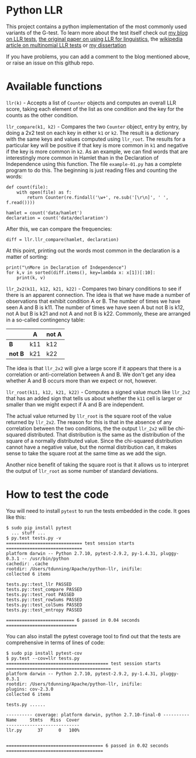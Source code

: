 # Python LLR

This project contains a python implementation of the most
commonly used variants of the G-test. To learn more about the test
itself check out
[my blog on LLR tests](http://tdunning.blogspot.com/2008/03/surprise-and-coincidence.html),
[the original paper on using LLR for linguistics](http://aclweb.org/anthology/J93-1003),
the
[wikipedia article on multinomial LLR tests](https://en.wikipedia.org/wiki/G-test)
or [my dissertation](http://arxiv.org/abs/1207.1847)

If you have problems, you can add a comment to the blog mentioned
above, or raise an issue on this github repo.

# Available functions

`llr(k)` - Accepts a list of `Counter` objects and computes an overall
LLR score, taking each element of the list as one condition and the
key for the counts as the other condition.

`llr_compare(k1, k2)` - Compares the two `Counter` object, entry by
entry, by doing a 2x2 test on each key in either `k1` or `k2`. The
result is a dictionary with the same keys and values computed using
`llr_root`. The results for a particular key will be positive if that key
is more common in `k1` and negative if the key is more common in
`k2`. As an example, we can find words that are interestingly more
common in Hamlet than in the Declaration of Independence using this
function. The file `example-01.py` has a complete program to do
this. The beginning is just reading files and counting the words:

    def count(file):
        with open(file) as f:
            return Counter(re.findall('\w+', re.sub('[\r\n]', ' ', f.read())))
    
    hamlet = count('data/hamlet')
    declaration = count('data/declaration') 
    
After this, we can compare the frequencies:

    diff = llr.llr_compare(hamlet, declaration)

At this point, printing out the words most common in the declaration
is a matter of sorting:

    print("\nMore in Declaration of Independence")
    for k,v in sorted(diff.items(), key=lambda x: x[1])[:10]:
        print(k, v)
    

`llr_2x2(k11, k12, k21, k22)` - Compares two binary conditions to see
if there is an apparent connection. The idea is that we have made a
number of observations that exhibit condition A or B. The number of
times we have seen A and B is k11. The number of times we have seen A
but not B is k12, not A but B is k21 and not A and not B is
k22. Commonly, these are arranged in a so-called contingency table:

|               | A    | not A |
| ------------- | ---- | ----- | 
| **B**         | k11  | k12   |
| **not** **B** | k21  | k22   |

The idea is that `llr_2x2` will give a large score if it appears that
there is a correlation or anti-correlation between A and B. We don't
get any idea whether A and B occurs more than we expect or not, however.

`llr_root(k11, k12, k21, k22)` - Computes a signed value much like
`llr_2x2` that has an added sign that tells us about whether the `k11`
cell is larger or smaller than we might expect if A and B are
independent.

The actual value returned by `llr_root` is the square root of the
value returned by `llr_2x2`. The reason for this is that in the
absence of any correlation between the two conditions, the
the output `llr_2x2` will be chi-squared distributed. That
distribution is the same as the distribution of the square of a
normally distributed value. Since the chi-squared distribution cannot
have a negative value, but the normal distribution can, it makes sense
to take the square root at the same time as we add the sign.

Another nice benefit of taking the square root is that it allows us to
interpret the output of `llr_root` as some number of standard deviations.

# How to test the code

You will need to install `pytest` to run the tests embedded in the
code. It goes like this:

    $ sudo pip install pytest
      ... stuff ...
    $ py.test tests.py -v
    ============================= test session starts =============================
    platform darwin -- Python 2.7.10, pytest-2.9.2, py-1.4.31, pluggy-0.3.1 -- /usr/bin/python
    cachedir: .cache
    rootdir: /Users/tdunning/Apache/python-llr, inifile: 
    collected 6 items 
    
    tests.py::test_llr PASSED
    tests.py::test_compare PASSED
    tests.py::test_root PASSED
    tests.py::test_rowSums PASSED
    tests.py::test_colSums PASSED
    tests.py::test_entropy PASSED
    
    ========================== 6 passed in 0.04 seconds ===========================

You can also install the pytest coverage tool to find out that the
tests are comprehensive in terms of lines of code:

    $ sudo pip install pytest-cov
    $ py.test --cov=llr tests.py
    ======================================= test session starts ========================================
    platform darwin -- Python 2.7.10, pytest-2.9.2, py-1.4.31, pluggy-0.3.1
    rootdir: /Users/tdunning/Apache/python-llr, inifile:
    plugins: cov-2.3.0
    collected 6 items

    tests.py ......

    ---------- coverage: platform darwin, python 2.7.10-final-0 ----------
    Name     Stmts   Miss  Cover
    ----------------------------
    llr.py      37      0   100%


    ===================================== 6 passed in 0.02 seconds =====================================
